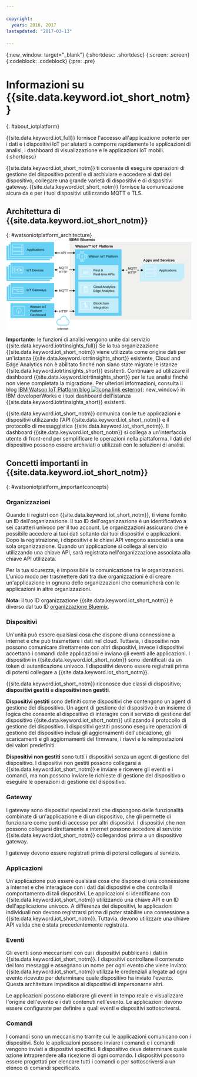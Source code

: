 ```yaml
---

copyright:
  years: 2016, 2017
lastupdated: "2017-03-13"

---
```


{:new_window: target="\_blank"}
{:shortdesc: .shortdesc}
{:screen: .screen}
{:codeblock: .codeblock}
{:pre: .pre}

# Informazioni su {{site.data.keyword.iot_short_notm}}
{: #about_iotplatform}

{{site.data.keyword.iot_full}} fornisce l'accesso all'applicazione potente per i dati e i dispositivi IoT per aiutarti a comporre rapidamente le applicazioni di analisi, i dashboard di visualizzazione e le applicazioni IoT mobili.
{:shortdesc}

{{site.data.keyword.iot_short_notm}} ti consente di eseguire operazioni di gestione del dispositivo potenti e di archiviare e accedere ai dati del dispositivo, collegare una grande varietà di dispositivi e di dispositivi gateway. {{site.data.keyword.iot_short_notm}} fornisce la comunicazione sicura da e per i tuoi dispositivi utilizzando MQTT e TLS.

## Architettura di {{site.data.keyword.iot_short_notm}}
{: #watsoniotplatform_architecture}
![Architettura IBM Watson IoT Platform](images/architecture_platform.svg "Architettura Watson IoT Platform")

**Importante:** le funzioni di analisi vengono unite dal servizio {{site.data.keyword.iotrtinsights_full}} Se la tua organizzazione {{site.data.keyword.iot_short_notm}} viene utilizzata come origine dati per un'istanza {{site.data.keyword.iotrtinsights_short}} esistente, Cloud and Edge Analytics non è abilitato finché non siano state migrate le istanze {{site.data.keyword.iotrtinsights_short}} esistenti. Continuare ad utilizzare il dashboard {{site.data.keyword.iotrtinsights_short}} per le tue analisi finché non viene completata la migrazione. Per ulteriori informazioni, consulta il blog [IBM Watson IoT Platform blog ![Icona link esterno](../../icons/launch-glyph.svg "External link icon")](https://developer.ibm.com/iotplatform/2016/04/28/iot-real-time-insights-and-watson-iot-platform-a-match-made-in-heaven/){: new_window} in IBM developerWorks e i tuoi dashboard dell'istanza {{site.data.keyword.iotrtinsights_short}} esistenti.  

{{site.data.keyword.iot_short_notm}} comunica con le tue applicazioni e dispositivi utilizzando l'API {{site.data.keyword.iot_short_notm}} e il protocollo di messaggistica {{site.data.keyword.iot_short_notm}}. Il dashboard {{site.data.keyword.iot_short_notm}} si collega a un'interfaccia utente di front-end per semplificare le operazioni nella piattaforma. I dati del dispositivo possono essere archiviati o utilizzati con le soluzioni di analisi.

## Concetti importanti in {{site.data.keyword.iot_short_notm}}
{: #watsoniotplatform_importantconcepts}

### Organizzazioni

Quando ti registri con {{site.data.keyword.iot_short_notm}}, ti viene fornito un ID dell'organizzazione. Il tuo ID dell'organizzazione è un identificativo a sei caratteri univoco per il tuo account. Le organizzazioni assicurano che è possibile accedere ai tuoi dati soltanto dai tuoi dispositivi e applicazioni. Dopo la registrazione, i dispositivi e le chiavi API vengono associati a una sola organizzazione. Quando un'applicazione si collega al servizio utilizzando una chiave API, sarà registrata nell'organizzazione associata alla chiave API utilizzata.

Per la tua sicurezza, è impossibile la comunicazione tra le organizzazioni. L'unico modo per trasmettere dati tra due organizzazioni è di creare un'applicazione in ognuna delle organizzazioni che comunicherà con le applicazioni in altre organizzazioni.

**Nota:** il tuo ID organizzazione {{site.data.keyword.iot_short_notm}} è diverso dal tuo ID [organizzazione Bluemix](../../docs/admin/orgs_spaces.html#orginfo).

### Dispositivi

Un'unità può essere qualsiasi cosa che dispone di una connessione a internet e che può trasmettere i dati nel cloud. Tuttavia, i dispositivi non possono comunicare direttamente con altri dispositivi, invece i dispositivi accettano i comandi dalle applicazioni e inviano gli eventi alle applicazioni. I dispositivi in {{site.data.keyword.iot_short_notm}} sono identificati da un token di autenticazione univoco. I dispositivi devono essere registrati prima di potersi collegare a {{site.data.keyword.iot_short_notm}}.

{{site.data.keyword.iot_short_notm}} riconosce due classi di dispositivo; **dispositivi gestiti** e **dispositivi non gestiti**.

**Dispositivi gestiti** sono definiti come dispositivi che contengono un agent di gestione del dispositivo. Un agent di gestione del dispositivo è un insieme di logica che consente al dispositivo di interagire con il servizio di gestione del dispositivo {{site.data.keyword.iot_short_notm}} utilizzando il protocollo di gestione del dispositivo. I dispositivi gestiti possono eseguire operazioni di gestione del dispositivo inclusi gli aggiornamenti dell'ubicazione, gli scaricamenti e gli aggiornamenti del firmware, i riavvi e le reimpostazioni dei valori predefiniti.

**Dispositivi non gestiti** sono tutti i dispositivi senza un agent di gestione del dispositivo. I dispositivi non gestiti possono collegarsi a {{site.data.keyword.iot_short_notm}} e inviare e ricevere gli eventi e i comandi, ma non possono inviare le richieste di gestione del dispositivo o eseguire le operazioni di gestione del dispositivo.

### Gateway

I gateway sono dispositivi specializzati che dispongono delle funzionalità combinate di un'applicazione e di un dispositivo, che gli permette di funzionare come punti di accesso per altri dispositivi. I dispositivi che non possono collegarsi direttamente a internet possono accedere al servizio {{site.data.keyword.iot_short_notm}} collegandosi prima a un dispositivo gateway.

I gateway devono essere registrati prima di potersi collegare al servizio.

### Applicazioni

Un'applicazione può essere qualsiasi cosa che dispone di una connessione a internet e che interagisce con i dati dai dispositivi e che controlla il comportamento di tali dispositivi. Le applicazioni si identificano con {{site.data.keyword.iot_short_notm}} utilizzando una chiave API e un ID dell'applicazione univoco. A differenza dei dispositivi, le applicazioni individuali non devono registrarsi prima di poter stabilire una connessione a {{site.data.keyword.iot_short_notm}}. Tuttavia, devono utilizzare una chiave API valida che è stata precedentemente registrata.

### Eventi

Gli eventi sono meccanismi con cui i dispositivi pubblicano i dati in {{site.data.keyword.iot_short_notm}}. I dispositivi controllane il contenuto dei loro messaggi e assegnano un nome per ogni evento che viene inviato. {{site.data.keyword.iot_short_notm}} utilizza le credenziali allegate ad ogni evento ricevuto per determinare quale dispositivo ha inviato l'evento. Questa architetture impedisce ai dispositivi di impersonarne altri.

Le applicazioni possono elaborare gli eventi in tempo reale e visualizzare l'origine dell'evento e i dati contenuti nell'evento. Le applicazioni devono essere configurate per definire a quali eventi e dispositivi sottoscriversi.

### Comandi

I comandi sono un meccanismo tramite cui le applicazioni comunicano con i dispositivi. Solo le applicazioni possono inviare i comandi e i comandi vengono inviati a dispositivi specifici. Il dispositivo deve determinare quale azione intraprendere alla ricezione di ogni comando. I dispositivi possono essere progettati per elencare tutti i comandi o per sottoscriversi a un elenco di comandi specificato.
